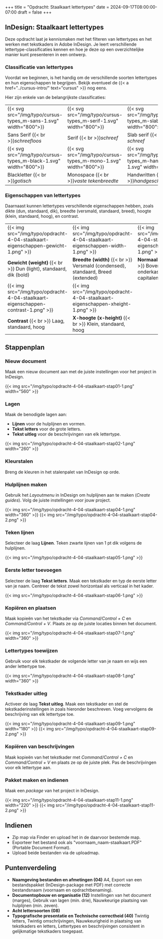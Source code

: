 +++
title = "Opdracht: Staalkaart lettertypes"
date = 2024-09-17T08:00:00-07:00
draft = false
+++

## InDesign: Staalkaart lettertypes

Deze opdracht laat je kennismaken met het filteren van lettertypes en het werken met tekstkaders in Adobe InDesign. Je leert verschillende lettertype-classificaties kennen en hoe je deze op een overzichtelijke manier kunt presenteren in een ontwerp.

### Classificatie van lettertypes

Voordat we beginnen, is het handig om de verschillende soorten lettertypes en hun eigenschappen te begrijpen. Bekijk eventueel de {{< a href="../cursus-intro/" text="cursus" >}} nog eens.

Hier zijn enkele van de belangrijkste classificaties:

|   |   |   |   |
|---|---|---|---|
|{{< svg src="/img/typo/cursus-types_m-sans-1.svg" width="800">}}|{{< svg src="/img/typo/cursus-types_m-serif-1.svg" width="800">}}|{{< svg src="/img/typo/cursus-types_m-slab-1.svg" width="800">}}|{{< svg src="/img/typo/cursus-types_m-script-1.svg" width="800">}}|
| Sans Serif {{< br >}}*schreefloos* | Serif {{< br >}}*schreef* | Slab serif {{< br >}}*blok schreef* | Script {{< br >}}*kalligrafisch* |
|{{< svg src="/img/typo/cursus-types_m-black-1.svg" width="800">}}|{{< svg src="/img/typo/cursus-types_m-mono-1.svg" width="800">}}|{{< svg src="/img/typo/cursus-types_m-handwritten-1.svg" width="800">}}|{{< svg src="/img/typo/cursus-types_m-display-1.svg" width="800">}}|
| Blackletter {{< br >}}*gotisch* | Monospace {{< br >}}*vaste tekenbreedte* | Handwritten {{< br >}}*handgeschreven* | Display {{< br >}}*decoratief* |

### Eigenschappen van lettertypes

Daarnaast kunnen lettertypes verschillende eigenschappen hebben, zoals dikte (dun, standaard, dik), breedte (versmald, standaard, breed), hoogte (klein, standaard, hoog), en contrast.

|   |   |   |
|---|---|---|
| {{< img src="/img/typo/opdracht-4-04-staalkaart-eigenschappen-gewicht-1.png" >}} |{{< img src="/img/typo/opdracht-4-04-staalkaart-eigenschappen-width-1.png" >}} | {{< img src="/img/typo/opdracht-4-04-staalkaart-eigenschappen-caps-1.png" >}} |
| **Gewicht (weight)** {{< br >}} Dun (light), standaard, dik (bold) | **Breedte (width)** {{< br >}} Versmald (condensed), standaard, Breed (extended) | **Normaal of caps** {{< br >}} Boven- en onderkasten, alleen capitalen | |
| {{< img src="/img/typo/opdracht-4-04-staalkaart-eigenschappen-contrast-1.png" >}} | {{< img src="/img/typo/opdracht-4-04-staalkaart-eigenschappen-xheight-1.png" >}} |
| **Contrast** {{< br >}} Laag, standaard, hoog | **X-hoogte (x-height)** {{< br >}} Klein, standaard, hoog |

## Stappenplan

### Nieuw document
Maak een nieuw document aan met de juiste instellingen voor het project in InDesign.

{{< img src="/img/typo/opdracht-4-04-staalkaart-stap01-1.png" width="560" >}}

### Lagen
Maak de benodigde lagen aan:
- **Lijnen** voor de hulplijnen en vormen.
- **Tekst letters** voor de grote letters.
- **Tekst uitleg** voor de beschrijvingen van elk lettertype.

{{< img src="/img/typo/opdracht-4-04-staalkaart-stap02-1.png" width="260" >}}

### Kleurstalen
Breng de kleuren in het stalenpalet van InDesign op orde.

### Hulplijnen maken
Gebruik het *Layoutmenu* in InDesign om hulplijnen aan te maken (*Create guides*). Volg de juiste instellingen voor jouw project.

{{< img src="/img/typo/opdracht-4-04-staalkaart-stap04-1.png" width="360" >}}
{{< img src="/img/typo/opdracht-4-04-staalkaart-stap04-2.png" >}}

### Teken lijnen
Selecteer de laag **Lijnen**. Teken zwarte lijnen van 1 pt dik volgens de hulplijnen.

{{< img src="/img/typo/opdracht-4-04-staalkaart-stap05-1.png" >}}

### Eerste letter toevoegen
Selecteer de laag **Tekst letters**. Maak een tekstkader en typ de eerste letter van je naam. Centreer de tekst zowel horizontaal als verticaal in het kader.

{{< img src="/img/typo/opdracht-4-04-staalkaart-stap06-1.png" >}}

### Kopiëren en plaatsen
Maak kopieën van het tekstkader via *Command/Control + C* en *Command/Control + V*. Plaats ze op de juiste locaties binnen het document.

{{< img src="/img/typo/opdracht-4-04-staalkaart-stap07-1.png" width="360" >}}

### Lettertypes toewijzen
Gebruik voor elk tekstkader de volgende letter van je naam en wijs een ander lettertype toe.

{{< img src="/img/typo/opdracht-4-04-staalkaart-stap08-1.png" width="360" >}}

### Tekstkader uitleg
Activeer de laag **Tekst uitleg**. Maak een tekstkader en stel de tekstkaderinstellingen in zoals hieronder beschreven. Voeg vervolgens de beschrijving van elk lettertype toe.

{{< img src="/img/typo/opdracht-4-04-staalkaart-stap09-1.png" width="180" >}}
{{< img src="/img/typo/opdracht-4-04-staalkaart-stap09-2.png" >}}

### Kopiëren van beschrijvingen
Maak kopieën van het tekstkader met *Command/Control + C* en *Command/Control + V* en plaats ze op de juiste plek. Pas de beschrijvingen voor elk lettertype aan.

### Pakket maken en indienen
Maak een *package* van het project in InDesign. 

{{< img src="/img/typo/opdracht-4-04-staalkaart-stap11-1.png" width="220" >}}
{{< img src="/img/typo/opdracht-4-04-staalkaart-stap11-2.png" >}}

## Indienen
- Zip map via Finder en upload het in de daarvoor bestemde map.
- Exporteer het bestand ook als "voornaam_naam-staalkaart.PDF" (Portable Document Format).
- Upload beide bestanden via de uploadmap.

## Puntenverdeling

- **Naamgeving bestanden en afmetingen (04)** A4, Export van een bestandspakket (InDesign-package met PDF) met correcte bestandsnaam (voornaam en opdrachtbenaming).
- **Documentopbouw en organisatie (12)** Instellingen van het document (marges), Gebruik van lagen (min. drie), Nauwkeurige plaatsing van hulplijnen (min. zeven).
- **Acht lettersoorten (08)**
- **Typografische presentatie en Technische correctheid (40)** Twintig letters, Twintig omschrijvingen, Nauwkeurigheid in plaatsing van tekstkaders en letters, Lettertypes en beschrijvingen consistent in gelijkmatige tekstkaders toegepast.
